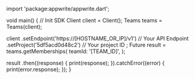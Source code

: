 import 'package:appwrite/appwrite.dart';

void main() { // Init SDK
  Client client = Client();
  Teams teams = Teams(client);

  client
    .setEndpoint('https://[HOSTNAME_OR_IP]/v1') // Your API Endpoint
    .setProject('5df5acd0d48c2') // Your project ID
  ;
  Future result = teams.getMemberships(
    teamId: '[TEAM_ID]',
  );

  result
    .then((response) {
      print(response);
    }).catchError((error) {
      print(error.response);
  });
}
